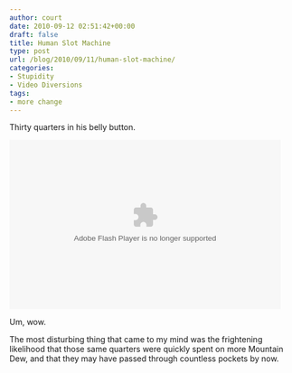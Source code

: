 ```yaml
---
author: court
date: 2010-09-12 02:51:42+00:00
draft: false
title: Human Slot Machine
type: post
url: /blog/2010/09/11/human-slot-machine/
categories:
- Stupidity
- Video Diversions
tags:
- more change
---
```


Thirty quarters in his belly button.

<object classid="clsid:d27cdb6e-ae6d-11cf-96b8-444553540000" width="480" codebase="http://download.macromedia.com/pub/shockwave/cabs/flash/swflash.cab#version=6,0,40,0" height="300"><embed width="480" allowfullscreen="true" src="http://blip.tv/play/gdcsgfnEHQI%2Em4v" type="application/x-shockwave-flash" height="300"></embed></object>

Um, wow.

The most disturbing thing that came to my mind was the frightening likelihood that those same quarters were quickly spent on more Mountain Dew, and that they may have passed through countless pockets by now.
